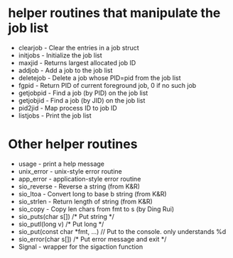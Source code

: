 # helper routines that manipulate the job list

- clearjob - Clear the entries in a job struct
- initjobs - Initialize the job list
- maxjid - Returns largest allocated job ID
- addjob - Add a job to the job list
- deletejob - Delete a job whose PID=pid from the job list
- fgpid - Return PID of current foreground job, 0 if no such job
- getjobpid  - Find a job (by PID) on the job list
- getjobjid  - Find a job (by JID) on the job list
- pid2jid - Map process ID to job ID
- listjobs - Print the job list

# Other helper routines
- usage - print a help message
- unix_error - unix-style error routine
- app_error - application-style error routine
- sio_reverse - Reverse a string (from K&R)
- sio_ltoa - Convert long to base b string (from K&R)
- sio_strlen - Return length of string (from K&R)
- sio_copy - Copy len chars from fmt to s (by Ding Rui)
- sio_puts(char s[]) /* Put string */
- sio_putl(long v) /* Put long */
- sio_put(const char *fmt, ...) // Put to the console. only understands %d
- sio_error(char s[]) /* Put error message and exit */
- Signal - wrapper for the sigaction function